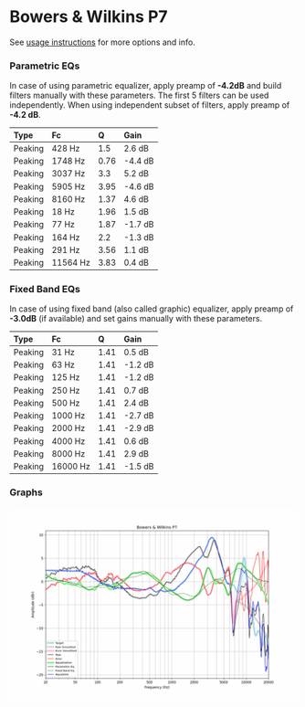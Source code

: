 # Bowers & Wilkins P7
See [usage instructions](https://github.com/jaakkopasanen/AutoEq#usage) for more options and info.

### Parametric EQs
In case of using parametric equalizer, apply preamp of **-4.2dB** and build filters manually
with these parameters. The first 5 filters can be used independently.
When using independent subset of filters, apply preamp of **-4.2 dB**.

| Type    | Fc       |    Q | Gain    |
|:--------|:---------|:-----|:--------|
| Peaking | 428 Hz   | 1.5  | 2.6 dB  |
| Peaking | 1748 Hz  | 0.76 | -4.4 dB |
| Peaking | 3037 Hz  | 3.3  | 5.2 dB  |
| Peaking | 5905 Hz  | 3.95 | -4.6 dB |
| Peaking | 8160 Hz  | 1.37 | 4.6 dB  |
| Peaking | 18 Hz    | 1.96 | 1.5 dB  |
| Peaking | 77 Hz    | 1.87 | -1.7 dB |
| Peaking | 164 Hz   | 2.2  | -1.3 dB |
| Peaking | 291 Hz   | 3.56 | 1.1 dB  |
| Peaking | 11564 Hz | 3.83 | 0.4 dB  |

### Fixed Band EQs
In case of using fixed band (also called graphic) equalizer, apply preamp of **-3.0dB**
(if available) and set gains manually with these parameters.

| Type    | Fc       |    Q | Gain    |
|:--------|:---------|:-----|:--------|
| Peaking | 31 Hz    | 1.41 | 0.5 dB  |
| Peaking | 63 Hz    | 1.41 | -1.2 dB |
| Peaking | 125 Hz   | 1.41 | -1.2 dB |
| Peaking | 250 Hz   | 1.41 | 0.7 dB  |
| Peaking | 500 Hz   | 1.41 | 2.4 dB  |
| Peaking | 1000 Hz  | 1.41 | -2.7 dB |
| Peaking | 2000 Hz  | 1.41 | -2.9 dB |
| Peaking | 4000 Hz  | 1.41 | 0.6 dB  |
| Peaking | 8000 Hz  | 1.41 | 2.9 dB  |
| Peaking | 16000 Hz | 1.41 | -1.5 dB |

### Graphs
![](./Bowers%20&%20Wilkins%20P7.png)